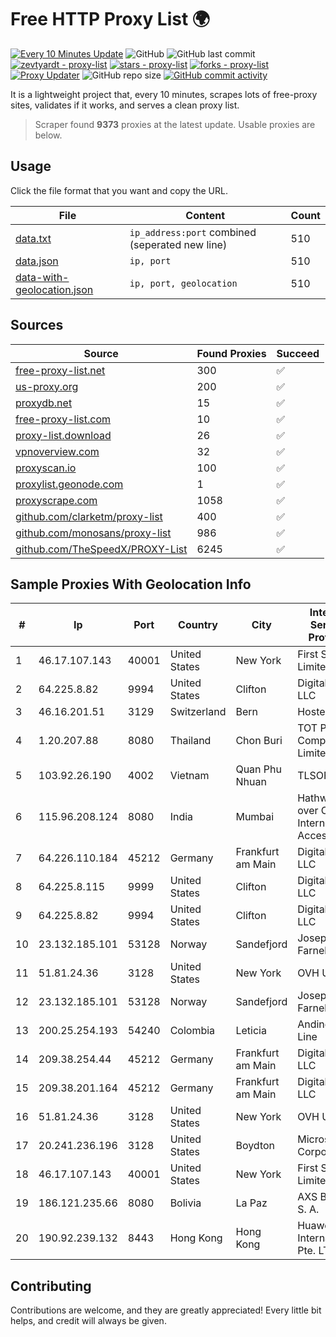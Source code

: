 
# Free HTTP Proxy List 🌍

[![Every 10 Minutes Update](https://github.com/mertguvencli/http-proxy-list/actions/workflows/main.yml/badge.svg?branch=main)](https://github.com/mertguvencli/http-proxy-list/actions/workflows/main.yml)
![GitHub](https://img.shields.io/github/license/mertguvencli/http-proxy-list)
![GitHub last commit](https://img.shields.io/github/last-commit/mertguvencli/http-proxy-list)
[![zevtyardt - proxy-list](https://img.shields.io/static/v1?label=zevtyardt&message=proxy-list&color=blue&logo=github)](https://github.com/zevtyardt/proxy-list "Go to GitHub repo")
[![stars - proxy-list](https://img.shields.io/github/stars/zevtyardt/proxy-list?style=social)](https://github.com/zevtyardt/proxy-list)
[![forks - proxy-list](https://img.shields.io/github/forks/zevtyardt/proxy-list?style=social)](https://github.com/zevtyardt/proxy-list)
[![Proxy Updater](https://github.com/zevtyardt/proxy-list/workflows/Proxy%20Updater/badge.svg)](https://github.com/zevtyardt/proxy-list/actions?query=workflow:"Proxy+Updater")
![GitHub repo size](https://img.shields.io/github/repo-size/zevtyardt/proxy-list)
[![GitHub commit activity](https://img.shields.io/github/commit-activity/m/zevtyardt/proxy-list?logo=commits)](https://github.com/zevtyardt/proxy-list/commits/main)

It is a lightweight project that, every 10 minutes, scrapes lots of free-proxy sites, validates if it works, and serves a clean proxy list.

> Scraper found **9373** proxies at the latest update. Usable proxies are below.

## Usage

Click the file format that you want and copy the URL.

|File|Content|Count|
|----|-------|-----|
|[data.txt](https://raw.githubusercontent.com/mertguvencli/http-proxy-list/main/proxy-list/data.txt)|`ip_address:port` combined (seperated new line)|510|
|[data.json](https://raw.githubusercontent.com/mertguvencli/http-proxy-list/main/proxy-list/data.json)|`ip, port`|510|
|[data-with-geolocation.json](https://raw.githubusercontent.com/mertguvencli/http-proxy-list/main/proxy-list/data-with-geolocation.json)|`ip, port, geolocation`|510|

## Sources

|Source|Found Proxies|Succeed|
|------|-------------|-------|
|[free-proxy-list.net](https://free-proxy-list.net)|300|✅|
|[us-proxy.org](https://www.us-proxy.org)|200|✅|
|[proxydb.net](http://proxydb.net)|15|✅|
|[free-proxy-list.com](https://free-proxy-list.com/?page=&port=&type%5B%5D=http&type%5B%5D=https&up_time=0&search=Search)|10|✅|
|[proxy-list.download](https://www.proxy-list.download/HTTP)|26|✅|
|[vpnoverview.com](https://vpnoverview.com/privacy/anonymous-browsing/free-proxy-servers)|32|✅|
|[proxyscan.io](https://www.proxyscan.io)|100|✅|
|[proxylist.geonode.com](https://proxylist.geonode.com/api/proxy-list?limit=300&page=1&sort_by=lastChecked&sort_type=desc&protocols=http,https)|1|✅|
|[proxyscrape.com](https://api.proxyscrape.com/v2/?request=displayproxies&protocol=http&timeout=10000&country=all&ssl=all&anonymity=all)|1058|✅|
|[github.com/clarketm/proxy-list](https://raw.githubusercontent.com/clarketm/proxy-list/master/proxy-list-raw.txt)|400|✅|
|[github.com/monosans/proxy-list](https://raw.githubusercontent.com/monosans/proxy-list/main/proxies/http.txt)|986|✅|
|[github.com/TheSpeedX/PROXY-List](https://raw.githubusercontent.com/TheSpeedX/PROXY-List/master/http.txt)|6245|✅|


## Sample Proxies With Geolocation Info

|#|Ip|Port|Country|City|Internet Service Provider|
|-|--|----|-------|----|-------------------------|
|1|46.17.107.143|40001|United States|New York|First Server Limited|
|2|64.225.8.82|9994|United States|Clifton|DigitalOcean, LLC|
|3|46.16.201.51|3129|Switzerland|Bern|Hosteur SA|
|4|1.20.207.88|8080|Thailand|Chon Buri|TOT Public Company Limited|
|5|103.92.26.190|4002|Vietnam|Quan Phu Nhuan|TLSOFT|
|6|115.96.208.124|8080|India|Mumbai|Hathway IP over Cable Internet Access|
|7|64.226.110.184|45212|Germany|Frankfurt am Main|DigitalOcean, LLC|
|8|64.225.8.115|9999|United States|Clifton|DigitalOcean, LLC|
|9|64.225.8.82|9994|United States|Clifton|DigitalOcean, LLC|
|10|23.132.185.101|53128|Norway|Sandefjord|Joseph Farnell|
|11|51.81.24.36|3128|United States|New York|OVH US LLC|
|12|23.132.185.101|53128|Norway|Sandefjord|Joseph Farnell|
|13|200.25.254.193|54240|Colombia|Leticia|Andinet ON Line|
|14|209.38.254.44|45212|Germany|Frankfurt am Main|DigitalOcean, LLC|
|15|209.38.201.164|45212|Germany|Frankfurt am Main|DigitalOcean, LLC|
|16|51.81.24.36|3128|United States|New York|OVH US LLC|
|17|20.241.236.196|3128|United States|Boydton|Microsoft Corporation|
|18|46.17.107.143|40001|United States|New York|First Server Limited|
|19|186.121.235.66|8080|Bolivia|La Paz|AXS Bolivia S. A.|
|20|190.92.239.132|8443|Hong Kong|Hong Kong|Huawei International Pte. LTD|



## Contributing

Contributions are welcome, and they are greatly appreciated! Every
little bit helps, and credit will always be given.


